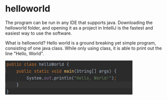 # helloworld
The program can be run in any IDE that supports java.
Downloading the helloworld folder, and opening it as a project in IntelliJ is the fastest and easiest way to use the software.

What is helloworld?
Hello world is a ground breaking yet simple program, consisting of one java class.
While only using class, it is able to print out the line "Hello, World".

![Code Screenshot](code.png?raw=true "Screenshot")
